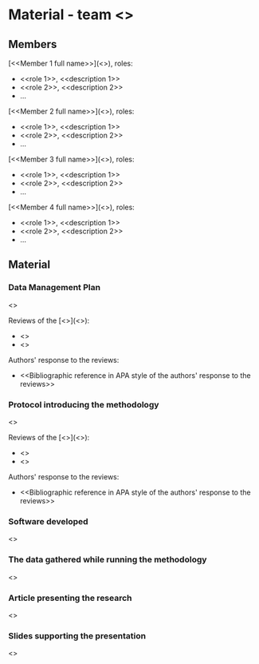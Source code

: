 # Material - team <<name of the team>>

## Members
[<<Member 1 full name>>](<<GitHub account URL>>), roles:
* <<role 1>>, <<description 1>>
* <<role 2>>, <<description 2>>
* ...

[<<Member 2 full name>>](<<GitHub account URL>>), roles:
* <<role 1>>, <<description 1>>
* <<role 2>>, <<description 2>>
* ...

[<<Member 3 full name>>](<<GitHub account URL>>), roles:
* <<role 1>>, <<description 1>>
* <<role 2>>, <<description 2>>
* ...

[<<Member 4 full name>>](<<GitHub account URL>>), roles:
* <<role 1>>, <<description 1>>
* <<role 2>>, <<description 2>>
* ...


## Material

### Data Management Plan
<<Bibliographic reference in APA style of the last version>>

Reviews of the [<<initial version of the DMP>>](<<DOI URL of the initial version of the DMP>>):
* <<Bibliographic reference in APA style of the first review>>
* <<Bibliographic reference in APA style of the second review>>

Authors' response to the reviews:
* <<Bibliographic reference in APA style of the authors' response to the reviews>>


### Protocol introducing the methodology
<<Bibliographic reference in APA style of the last version>>

Reviews of the [<<initial version of the protocol>>](<<DOI URL of the initial version of the protocol>>):
* <<Bibliographic reference in APA style of the first review>>
* <<Bibliographic reference in APA style of the second review>>

Authors' response to the reviews:
* <<Bibliographic reference in APA style of the authors' response to the reviews>>


### Software developed
<<Bibliographic reference in APA style of the last version>>


### The data gathered while running the methodology
<<Bibliographic reference in APA style of the last version>>


### Article presenting the research
<<Bibliographic reference in APA style of the last version>>


### Slides supporting the presentation
<<Bibliographic reference in APA style of the last version>>
